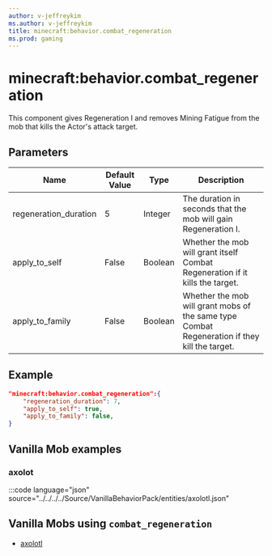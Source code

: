 ```yaml
---
author: v-jeffreykim
ms.author: v-jeffreykim
title: minecraft:behavior.combat_regeneration
ms.prod: gaming
---
```


# minecraft:behavior.combat_regeneration

This component gives Regeneration I and removes Mining Fatigue from the mob that kills the Actor's attack target.

## Parameters

|Name |Default Value  |Type  |Description  |
|---------|---------|---------|---------|
| regeneration_duration | 5 | Integer | The duration in seconds that the mob will gain Regeneration I. |
| apply_to_self | False | Boolean | Whether the mob will grant itself Combat Regeneration if it kills the target. |
| apply_to_family | False | Boolean | Whether the mob will grant mobs of the same type Combat Regeneration if they kill the target. |

## Example

```json
"minecraft:behavior.combat_regeneration":{
    "regeneration_duration": 7,
    "apply_to_self": true,
    "apply_to_family": false,
}
```

## Vanilla Mob examples

### axolot

:::code language="json" source="../../../../Source/VanillaBehaviorPack/entities/axolotl.json"

## Vanilla Mobs using `combat_regeneration`

- [axolotl](Source/VanilliaBehaviorPack_Snippets/entities/axolotl.json)